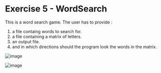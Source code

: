 # Exercise 5 - WordSearch

This is a word search game. The user has to provide :

1. a file containg words to search for.
2. a file containing a matrix of letters.
3. an output file.
4. and in which directions should the program look the words in the matrix.

![image](https://github.com/user-attachments/assets/5cd1a353-a23e-43d2-9900-46b69cdc427d)

![image](https://github.com/user-attachments/assets/45f9991a-c69c-4bb5-935f-52ca2e6419ea)
